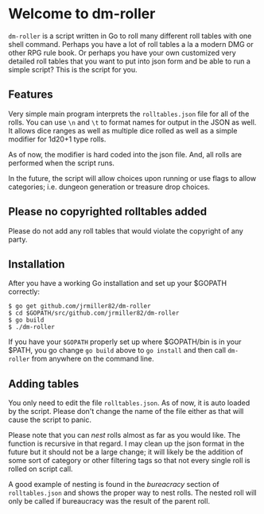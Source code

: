 # Welcome to dm-roller

`dm-roller` is a script written in Go to roll many different roll tables with one shell command. Perhaps you
have a lot of roll tables a la a modern DMG or other RPG rule book. Or perhaps you have your own customized
very detailed roll tables that you want to put into json form and be able to run a simple script? This is the
script for you. 

## Features

Very simple main program interprets the `rolltables.json` file for all of the rolls. You can use `\n` and `\t`
to format names for output in the JSON as well. It allows dice ranges as well as multiple dice rolled as well
as a simple modifier for 1d20+1 type rolls. 

As of now, the modifier is hard coded into the json file. And, all rolls are performed when the script runs. 

In the future, the script will allow choices upon running or use flags to allow categories; i.e. dungeon
generation or treasure drop choices. 

## Please no copyrighted rolltables added

Please do not add any roll tables that would violate the copyright of any party.

## Installation

After you have a working Go installation and set up your $GOPATH correctly:

    $ go get github.com/jrmiller82/dm-roller
    $ cd $GOPATH/src/github.com/jrmiller82/dm-roller
    $ go build
    $ ./dm-roller

If you have your `$GOPATH` properly set up where $GOPATH/bin is in your $PATH, you go change `go build` above
to `go install` and then call `dm-roller` from anywhere on the command line.


## Adding tables


You only need to edit the file `rolltables.json`. As of now, it is auto loaded by the script. Please don't
change the name of the file either as that will cause the script to panic.

Please note that you can *nest* rolls almost as far as you would like. The function is recursive in that
regard. I may clean up the json format in the future but it should not be a large change; it will likely be
the addition of some sort of category or other filtering tags so that not every single roll is rolled on
script call.

A good example of nesting is found in the *bureacracy* section of `rolltables.json` and shows the proper way
to nest rolls. The nested roll will only be called if bureaucracy was the result of the parent roll.
